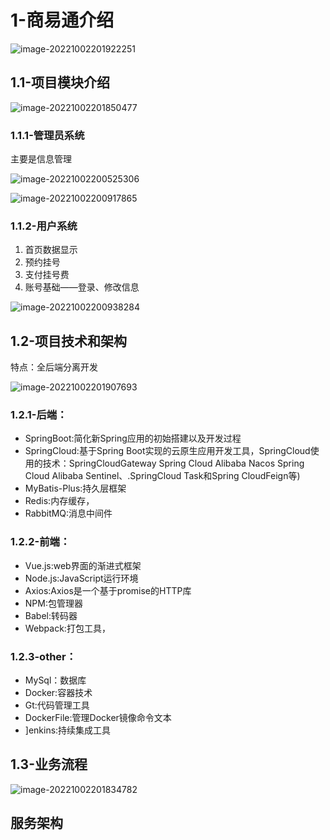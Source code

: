 # 1-商易通介绍

![image-20221002201922251](https://pic-1257412153.cos.ap-nanjing.myqcloud.com/images/2022/10/02/image-20221002201922251-f4b1b8.png)

## 1.1-项目模块介绍

![image-20221002201850477](https://pic-1257412153.cos.ap-nanjing.myqcloud.com/images/2022/10/02/image-20221002201850477-da01c8.png)

### 1.1.1-管理员系统

主要是信息管理

![image-20221002200525306](https://pic-1257412153.cos.ap-nanjing.myqcloud.com/images/2022/10/02/image-20221002200525306-fccc4a.png)

![image-20221002200917865](https://pic-1257412153.cos.ap-nanjing.myqcloud.com/images/2022/10/02/image-20221002200917865-7a8450.png)



### 1.1.2-用户系统

1. 首页数据显示
2. 预约挂号
3. 支付挂号费
4. 账号基础——登录、修改信息

![image-20221002200938284](https://pic-1257412153.cos.ap-nanjing.myqcloud.com/images/2022/10/02/image-20221002200938284-f4f5fc.png)



## 1.2-项目技术和架构

特点：全后端分离开发

![image-20221002201907693](https://pic-1257412153.cos.ap-nanjing.myqcloud.com/images/2022/10/02/image-20221002201907693-51be16.png)

### 1.2.1-后端：

- SpringBoot:简化新Spring应用的初始搭建以及开发过程
- SpringCloud:基于Spring Boot实现的云原生应用开发工具，SpringCloud使用的技术：SpringCloudGateway Spring Cloud Alibaba Nacos Spring Cloud Alibaba
  Sentinel、.SpringCloud Task和Spring CloudFeign等)
- MyBatis-Plus:持久层框架
- Redis:内存缓存，
- RabbitMQ:消息中间件



### 1.2.2-前端：

- Vue.js:web界面的渐进式框架
- Node.js:JavaScript运行环境
- Axios:Axios是一个基于promise的HTTP库
- NPM:包管理器
- Babel:转码器
- Webpack:打包工具，



### 1.2.3-other：

- MySql：数据库
- Docker:容器技术
- Gt:代码管理工具
- DockerFile:管理Docker镜像命令文本
- ]enkins:持续集成工具





## 1.3-业务流程

![image-20221002201834782](https://pic-1257412153.cos.ap-nanjing.myqcloud.com/images/2022/10/02/image-20221002201834782-03347f.png)





## 服务架构



